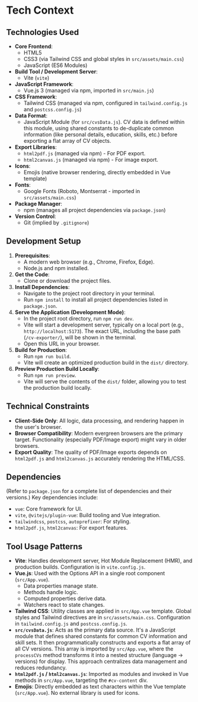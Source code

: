 # Tech Context

## Technologies Used

- **Core Frontend**:
    - HTML5
    - CSS3 (via Tailwind CSS and global styles in `src/assets/main.css`)
    - JavaScript (ES6 Modules)
- **Build Tool / Development Server**:
    - Vite (`vite`)
- **JavaScript Framework**:
    - Vue.js 3 (managed via npm, imported in `src/main.js`)
- **CSS Framework**:
    - Tailwind CSS (managed via npm, configured in `tailwind.config.js` and `postcss.config.js`)
- **Data Format**:
    - JavaScript Module (for `src/cvsData.js`). CV data is defined within this module, using shared constants to de-duplicate common information (like personal details, education, skills, etc.) before exporting a flat array of CV objects.
- **Export Libraries**:
    - `html2pdf.js` (managed via npm) - For PDF export.
    - `html2canvas.js` (managed via npm) - For image export.
- **Icons**:
    - Emojis (native browser rendering, directly embedded in Vue template)
- **Fonts**:
    - Google Fonts (Roboto, Montserrat - imported in `src/assets/main.css`)
- **Package Manager**:
    - npm (manages all project dependencies via `package.json`)
- **Version Control**:
    - Git (implied by `.gitignore`)

## Development Setup

1.  **Prerequisites**:
    *   A modern web browser (e.g., Chrome, Firefox, Edge).
    *   Node.js and npm installed.
2.  **Get the Code**:
    *   Clone or download the project files.
3.  **Install Dependencies**:
    *   Navigate to the project root directory in your terminal.
    *   Run `npm install` to install all project dependencies listed in `package.json`.
4.  **Serve the Application (Development Mode)**:
    *   In the project root directory, run `npm run dev`.
    *   Vite will start a development server, typically on a local port (e.g., `http://localhost:5173`). The exact URL, including the base path (`/cv-exporter/`), will be shown in the terminal.
    *   Open this URL in your browser.
5.  **Build for Production**:
    *   Run `npm run build`.
    *   Vite will create an optimized production build in the `dist/` directory.
6.  **Preview Production Build Locally**:
    *   Run `npm run preview`.
    *   Vite will serve the contents of the `dist/` folder, allowing you to test the production build locally.

## Technical Constraints

- **Client-Side Only**: All logic, data processing, and rendering happen in the user's browser.
- **Browser Compatibility**: Modern evergreen browsers are the primary target. Functionality (especially PDF/Image export) might vary in older browsers.
- **Export Quality**: The quality of PDF/Image exports depends on `html2pdf.js` and `html2canvas.js` accurately rendering the HTML/CSS.

## Dependencies

(Refer to `package.json` for a complete list of dependencies and their versions.)
Key dependencies include:
- `vue`: Core framework for UI.
- `vite`, `@vitejs/plugin-vue`: Build tooling and Vue integration.
- `tailwindcss`, `postcss`, `autoprefixer`: For styling.
- `html2pdf.js`, `html2canvas`: For export features.

## Tool Usage Patterns

- **Vite**: Handles development server, Hot Module Replacement (HMR), and production builds. Configuration is in `vite.config.js`.
- **Vue.js**: Used with the Options API in a single root component (`src/App.vue`).
    - Data properties manage state.
    - Methods handle logic.
    - Computed properties derive data.
    - Watchers react to state changes.
- **Tailwind CSS**: Utility classes are applied in `src/App.vue` template. Global styles and Tailwind directives are in `src/assets/main.css`. Configuration in `tailwind.config.js` and `postcss.config.js`.
- **`src/cvsData.js`**: Acts as the primary data source. It's a JavaScript module that defines shared constants for common CV information and skill sets. It then programmatically constructs and exports a flat array of all CV versions. This array is imported by `src/App.vue`, where the `processCVs` method transforms it into a nested structure (language -> versions) for display. This approach centralizes data management and reduces redundancy.
- **`html2pdf.js` / `html2canvas.js`**: Imported as modules and invoked in Vue methods in `src/App.vue`, targeting the `#cv-content` div.
- **Emojis**: Directly embedded as text characters within the Vue template (`src/App.vue`). No external library is used for icons.

